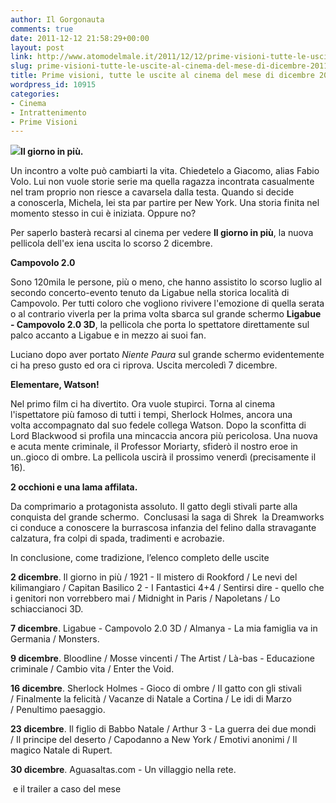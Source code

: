 ```yaml
---
author: Il Gorgonauta
comments: true
date: 2011-12-12 21:58:29+00:00
layout: post
link: http://www.atomodelmale.it/2011/12/12/prime-visioni-tutte-le-uscite-al-cinema-del-mese-di-dicembre-2011/
slug: prime-visioni-tutte-le-uscite-al-cinema-del-mese-di-dicembre-2011
title: Prime visioni, tutte le uscite al cinema del mese di dicembre 2011.
wordpress_id: 10915
categories:
- Cinema
- Intrattenimento
- Prime Visioni
---
```


**[![](http://www.atomodelmale.it/wp-content/uploads/2011/12/Il-gatto-con-gli-stivali-300x187.jpg)](http://www.atomodelmale.it/wp-content/uploads/2011/12/Il-gatto-con-gli-stivali.jpg)Il giorno in più.**

Un incontro a volte può cambiarti la vita. Chiedetelo a Giacomo, alias Fabio Volo. Lui non vuole storie serie ma quella ragazza incontrata casualmente nel tram proprio non riesce a cavarsela dalla testa. Quando si decide a conoscerla, Michela, lei sta par partire per New York. Una storia finita nel momento stesso in cui è iniziata. Oppure no?

Per saperlo basterà recarsi al cinema per vedere **Il giorno in più**, la nuova pellicola dell'ex iena uscita lo scorso 2 dicembre.

**Campovolo 2.0**

Sono 120mila le persone, più o meno, che hanno assistito lo scorso luglio al secondo concerto-evento tenuto da Ligabue nella storica località di Campovolo. Per tutti coloro che vogliono rivivere l'emozione di quella serata o al contrario viverla per la prima volta sbarca sul grande schermo **Ligabue - Campovolo 2.0 3D**, la pellicola che porta lo spettatore direttamente sul palco accanto a Ligabue e in mezzo ai suoi fan.

Luciano dopo aver portato _Niente Paura_ sul grande schermo evidentemente ci ha preso gusto ed ora ci riprova. Uscita mercoledì 7 dicembre.


**Elementare, Watson!**

Nel primo film ci ha divertito. Ora vuole stupirci. Torna al cinema l'ispettatore più famoso di tutti i tempi, Sherlock Holmes, ancora una volta accompagnato dal suo fedele collega Watson. Dopo la sconfitta di Lord Blackwood si profila una mincaccia ancora più pericolosa. Una nuova e acuta mente criminale, il Professor Moriarty, sfiderò il nostro eroe in un..gioco di ombre. La pellicola uscirà il prossimo venerdì (precisamente il 16).

**2 occhioni e una lama affilata.**

Da comprimario a protagonista assoluto. Il gatto degli stivali parte alla conquista del grande schermo.  Conclusasi la saga di Shrek  la Dreamworks ci conduce a conoscere la burrascosa infanzia del felino dalla stravagante calzatura, fra colpi di spada, tradimenti e acrobazie.


In conclusione, come tradizione, l’elenco completo delle uscite


**2 dicembre**. Il giorno in più / 1921 - Il mistero di Rookford / Le nevi del kilimangiaro / Capitan Basilico 2 - I Fantastici 4+4 / Sentirsi dire - quello che i genitori non vorrebbero mai / Midnight in Paris / Napoletans / Lo schiaccianoci 3D.

**7 dicembre**. Ligabue - Campovolo 2.0 3D / Almanya - La mia famiglia va in Germania / Monsters.

**9 dicembre**. Bloodline / Mosse vincenti / The Artist / Là-bas - Educazione criminale / Cambio vita / Enter the Void.

**16 dicembre**. Sherlock Holmes - Gioco di ombre / Il gatto con gli stivali / Finalmente la felicità / Vacanze di Natale a Cortina / Le idi di Marzo / Penultimo paesaggio.

**23 dicembre**. Il figlio di Babbo Natale / Arthur 3 - La guerra dei due mondi / Il principe del deserto / Capodanno a New York / Emotivi anonimi / Il magico Natale di Rupert.

**30 dicembre**. Aguasaltas.com - Un villaggio nella rete.


 e il trailer a caso del mese



